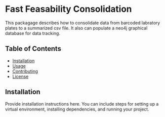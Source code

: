 # Fast Feasability Consolidation

This packagage describes how to consolidate data from barcoded labratory plates to a summarized csv file. It also can populate a neo4j graphical database for data tracking.

## Table of Contents

- [Installation](#installation)
- [Usage](#usage)
- [Contributing](#contributing)
- [License](#license)

## Installation

Provide installation instructions here. You can include steps for setting up a virtual environment, installing dependencies, and running your project.


